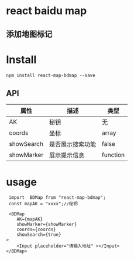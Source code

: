 # react baidu map
## 添加地图标记

# Install

```
npm install react-map-bdmap --save
```

## API


属性| 描述 | 类型
---|--- | ---
AK |秘钥 |无
coords | 坐标|  array
showSearch | 是否展示搜索功能 | false
showMarker | 展示提示信息 |function


# usage


```
 import  BDMap from "react-map-bdmap";
 const mapAK = "xxxx";//秘钥

 <BDMap
    AK={mapAK}
    showMarker={showMarker}
    coords={coords}
    showSearch={true}
>
    <Input placeholder="请输入地址" ></Input>
</BDMap>
```
